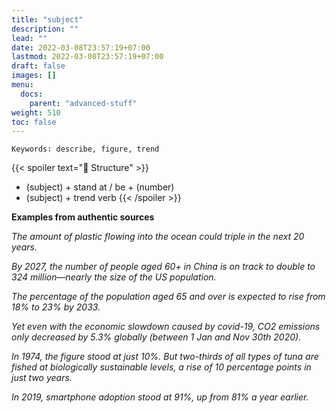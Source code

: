 ```yaml
---
title: "subject"
description: ""
lead: ""
date: 2022-03-08T23:57:19+07:00
lastmod: 2022-03-08T23:57:19+07:00
draft: false
images: []
menu:
  docs:
    parent: "advanced-stuff"
weight: 510
toc: false
---
```


`Keywords: describe, figure, trend`

{{< spoiler text="🌱 Structure" >}}

- (subject) + stand at / be + (number)
- (subject) + trend verb
  {{< /spoiler >}}

**Examples from authentic sources**

_The amount of plastic flowing into the ocean could triple in the next 20 years._

_By 2027, the number of people aged 60+ in China is on track to double to 324 million—nearly the size of the US population._

_The percentage of the population aged 65 and over is expected to rise from 18% to 23% by 2033._

_Yet even with the economic slowdown caused by covid-19, CO2 emissions only decreased by 5.3% globally (between 1 Jan and Nov 30th 2020)._

_In 1974, the figure stood at just 10%. But two-thirds of all types of tuna are fished at biologically sustainable levels, a rise of 10 percentage points in just two years._

_In 2019, smartphone adoption stood at 91%, up from 81% a year earlier._

